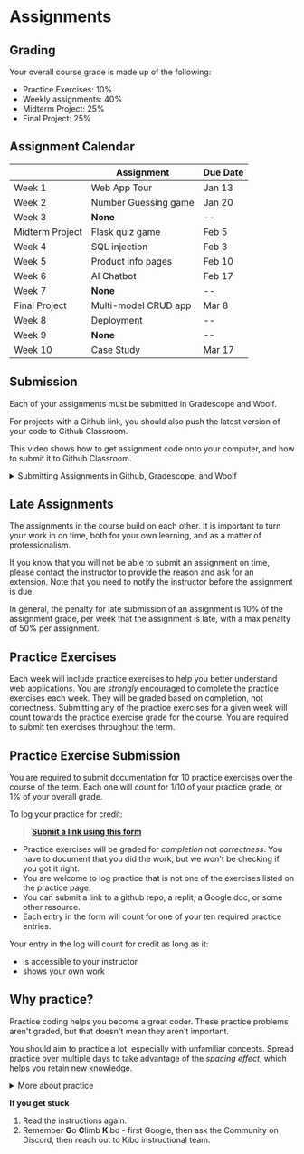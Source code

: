 # Assignments

## Grading

Your overall course grade is made up of the following:

- Practice Exercises: 10%
- Weekly assignments: 40%
- Midterm Project: 25%
- Final Project: 25%

## Assignment Calendar

|  | Assignment | Due Date |
|---|---|---|
| Week 1 | Web App Tour | Jan 13 |
| Week 2 | Number Guessing game | Jan 20 |
| Week 3 | **None** | -- |
| Midterm Project | Flask quiz game | Feb 5 |
| Week 4 | SQL injection | Feb 3 |
| Week 5 | Product info pages | Feb 10 |
| Week 6 | AI Chatbot | Feb 17 |
| Week 7 | **None** | -- |
| Final Project | Multi-model CRUD app | Mar 8 |
| Week 8 | Deployment | -- |
| Week 9 | **None** | -- |
| Week 10 | Case Study | Mar 17 |

## Submission

Each of your assignments must be submitted in Gradescope and Woolf. 

For projects with a Github link, you should also push the latest version of 
your code to Github Classroom.

This video shows how to get assignment code onto your computer, and how to
submit it to Github Classroom. 

<details><summary>Submitting Assignments in Github, Gradescope, and Woolf</summary>

<div style="position: relative; padding-bottom: 62.5%; height: 0;"><iframe src="https://youtube.com/embed/wK5Tyk5p33A" frameborder="0" webkitallowfullscreen mozallowfullscreen allowfullscreen style="position: absolute; top: 0; left: 0; width: 100%; height: 100%;"></iframe></div>

</details>

## Late Assignments

The assignments in the course build on each other. It is important to turn
your work in on time, both for your own learning, and as a matter of
professionalism.

If you know that you will not be able to submit an assignment on time, please
contact the instructor to provide the reason and ask for an extension. Note that you need to notify the instructor before the assignment is due.

In general, the penalty for late submission of an assignment is 10% of the
assignment grade, per week that the assignment is late, with a max penalty of
50% per assignment.

## Practice Exercises

Each week will include practice exercises to help you better understand web
applications. You are _strongly_ encouraged to complete the practice exercises
each week. They will be graded based on completion, not correctness. Submitting
any of the practice exercises for a given week will count towards the practice
exercise grade for the course. You are required to submit ten exercises throughout the term.

## Practice Exercise Submission

You are required to submit documentation for 10 practice exercises over the
course of the term. Each one will count for 1/10 of your practice grade, or 1%
of your overall grade.

To log your practice for credit:

> **[Submit a link using this form](https://forms.gle/z8GVWpkbPAtsu4b98)**

* Practice exercises will be graded for _completion_ not _correctness_. You have
to document that you did the work, but we won't be checking if you got it right.
* You are welcome to log practice that is not one of the exercises listed on the 
practice page.
* You can submit a link to a github repo, a replit, a Google doc, or some other 
resource.
* Each entry in the form will count for one of your ten required practice entries.

Your entry in the log will count for credit as long as it:
* is accessible to your instructor
* shows your own work


## Why practice?

Practice coding helps you become a great coder. These practice problems aren't
graded, but that doesn't mean they aren't important.

You should aim to practice a lot, especially with unfamiliar concepts. Spread practice over multiple days to take advantage of the _spacing effect_, which helps you retain new knowledge.

<details><summary>More about practice</summary>

Practice helps you understand what you know, and what you don't know. It can be easy to trick yourself into thinking you understand something when you
do not -- or that you don't understand when you do. Practicing by writing code
or debugging code will help you find out what you really understand, and where
you are still confused.

Practice helps build confidence in your coding. The more programs you write, and
the more problems you solve, the more you learn that you are a capable coder and
problem-solver.

Practice doesn't always feel good - sometimes you'll be stumped! But, practice
shouldn't feel super frustrating either. If you find yourself getting angry at
yourself or the code, it's a good time to take a break and ask for help. 

On the flip side, if practice feels too easy, it means you aren't challenging yourself
enough. If the practice problems early in the course are not challenging for
you, you should seek additional challenges.

</details>

<aside>

**If you get stuck**
1. Read the instructions again.
2. Remember **G**o **C**limb **K**ibo - first Google, then ask the Community on Discord, then reach out to Kibo instructional team.

</aside>
